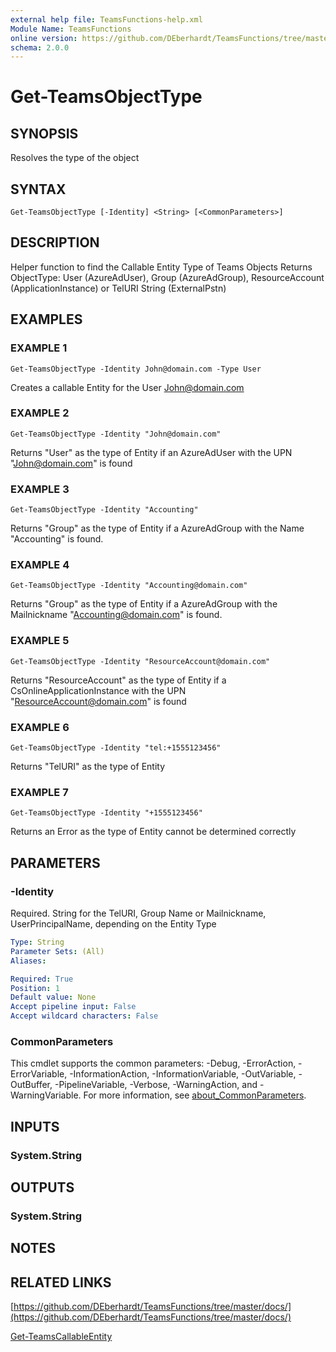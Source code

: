 ```yaml
---
external help file: TeamsFunctions-help.xml
Module Name: TeamsFunctions
online version: https://github.com/DEberhardt/TeamsFunctions/tree/master/docs/
schema: 2.0.0
---
```


# Get-TeamsObjectType

## SYNOPSIS
Resolves the type of the object

## SYNTAX

```
Get-TeamsObjectType [-Identity] <String> [<CommonParameters>]
```

## DESCRIPTION
Helper function to find the Callable Entity Type of Teams Objects
Returns ObjectType: User (AzureAdUser), Group (AzureAdGroup), ResourceAccount (ApplicationInstance) or TelURI String (ExternalPstn)

## EXAMPLES

### EXAMPLE 1
```
Get-TeamsObjectType -Identity John@domain.com -Type User
```

Creates a callable Entity for the User John@domain.com

### EXAMPLE 2
```
Get-TeamsObjectType -Identity "John@domain.com"
```

Returns "User" as the type of Entity if an AzureAdUser with the UPN "John@domain.com" is found

### EXAMPLE 3
```
Get-TeamsObjectType -Identity "Accounting"
```

Returns "Group" as the type of Entity if a AzureAdGroup with the Name "Accounting" is found.

### EXAMPLE 4
```
Get-TeamsObjectType -Identity "Accounting@domain.com"
```

Returns "Group" as the type of Entity if a AzureAdGroup with the Mailnickname "Accounting@domain.com" is found.

### EXAMPLE 5
```
Get-TeamsObjectType -Identity "ResourceAccount@domain.com"
```

Returns "ResourceAccount" as the type of Entity if a CsOnlineApplicationInstance with the UPN "ResourceAccount@domain.com" is found

### EXAMPLE 6
```
Get-TeamsObjectType -Identity "tel:+1555123456"
```

Returns "TelURI" as the type of Entity

### EXAMPLE 7
```
Get-TeamsObjectType -Identity "+1555123456"
```

Returns an Error as the type of Entity cannot be determined correctly

## PARAMETERS

### -Identity
Required.
String for the TelURI, Group Name or Mailnickname, UserPrincipalName, depending on the Entity Type

```yaml
Type: String
Parameter Sets: (All)
Aliases:

Required: True
Position: 1
Default value: None
Accept pipeline input: False
Accept wildcard characters: False
```

### CommonParameters
This cmdlet supports the common parameters: -Debug, -ErrorAction, -ErrorVariable, -InformationAction, -InformationVariable, -OutVariable, -OutBuffer, -PipelineVariable, -Verbose, -WarningAction, and -WarningVariable. For more information, see [about_CommonParameters](http://go.microsoft.com/fwlink/?LinkID=113216).

## INPUTS

### System.String
## OUTPUTS

### System.String
## NOTES

## RELATED LINKS

[https://github.com/DEberhardt/TeamsFunctions/tree/master/docs/](https://github.com/DEberhardt/TeamsFunctions/tree/master/docs/)

[Get-TeamsCallableEntity]()


